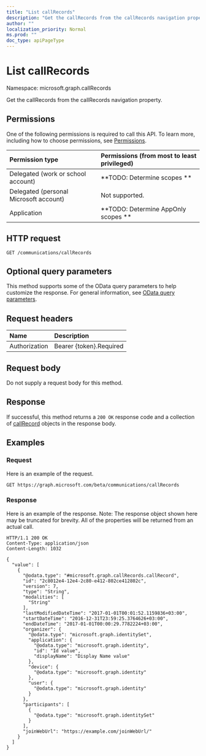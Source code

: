 ```yaml
---
title: "List callRecords"
description: "Get the callRecords from the callRecords navigation property."
author: ""
localization_priority: Normal
ms.prod: ""
doc_type: apiPageType
---
```


# List callRecords

Namespace: microsoft.graph.callRecords

Get the callRecords from the callRecords navigation property.

## Permissions
One of the following permissions is required to call this API. To learn more, including how to choose permissions, see [Permissions](/concepts/permissions-reference.md).

|Permission type|Permissions (from most to least privileged)|
|:---|:---|
|Delegated (work or school account)|**TODO: Determine scopes **|
|Delegated (personal Microsoft account)|Not supported.|
|Application|**TODO: Determine AppOnly scopes **|

## HTTP request
<!-- {
  "blockType": "ignored"
}
-->
``` http
GET /communications/callRecords
```

## Optional query parameters
This method supports some of the OData query parameters to help customize the response. For general information, see [OData query parameters](/graph/query-parameters).

## Request headers
|Name|Description|
|:---|:---|
|Authorization|Bearer {token}.Required|

## Request body
Do not supply a request body for this method.

## Response
If successful, this method returns a `200 OK` response code and a collection of [callRecord](../resources/callrecord.md) objects in the response body.

## Examples

### Request
Here is an example of the request.
<!-- {
  "blockType": "request",
  "name": "get_callrecord"
}
-->
``` http
GET https://graph.microsoft.com/beta/communications/callRecords
```

### Response
Here is an example of the response. Note: The response object shown here may be truncated for brevity. All of the properties will be returned from an actual call.
<!-- {
  "blockType": "response",
  "truncated": true,
  "@odata.type": "collection(microsoft.graph.callrecords.callrecord)"
}
-->
``` http
HTTP/1.1 200 OK
Content-Type: application/json
Content-Length: 1032

{
  "value": [
    {
      "@odata.type": "#microsoft.graph.callRecords.callRecord",
      "id": "2c8012e4-12e4-2c80-e412-802ce412802c",
      "version": 7,
      "type": "String",
      "modalities": [
        "String"
      ],
      "lastModifiedDateTime": "2017-01-01T00:01:52.1159836+03:00",
      "startDateTime": "2016-12-31T23:59:25.3764626+03:00",
      "endDateTime": "2017-01-01T00:00:29.7782224+03:00",
      "organizer": {
        "@odata.type": "microsoft.graph.identitySet",
        "application": {
          "@odata.type": "microsoft.graph.identity",
          "id": "Id value",
          "displayName": "Display Name value"
        },
        "device": {
          "@odata.type": "microsoft.graph.identity"
        },
        "user": {
          "@odata.type": "microsoft.graph.identity"
        }
      },
      "participants": [
        {
          "@odata.type": "microsoft.graph.identitySet"
        }
      ],
      "joinWebUrl": "https://example.com/joinWebUrl/"
    }
  ]
}
```

